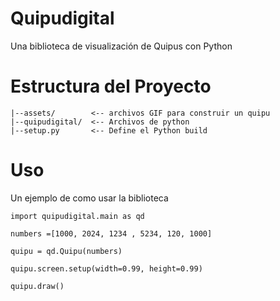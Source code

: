 # Quipudigital

Una biblioteca de visualización de Quipus con Python

# Estructura del Proyecto

```
|--assets/        <-- archivos GIF para construir un quipu
|--quipudigital/  <-- Archivos de python
|--setup.py       <-- Define el Python build
```

# Uso

Un ejemplo de como usar la biblioteca

```
import quipudigital.main as qd

```

```
numbers =[1000, 2024, 1234 , 5234, 120, 1000]

quipu = qd.Quipu(numbers)

quipu.screen.setup(width=0.99, height=0.99)  

quipu.draw()
```
